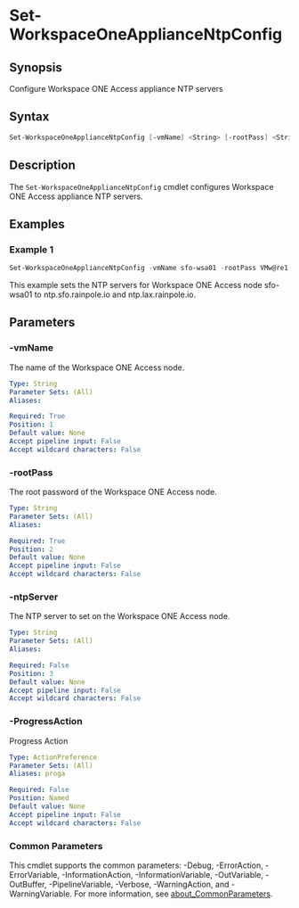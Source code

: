 # Set-WorkspaceOneApplianceNtpConfig

## Synopsis

Configure Workspace ONE Access appliance NTP servers

## Syntax

```powershell
Set-WorkspaceOneApplianceNtpConfig [-vmName] <String> [-rootPass] <String> [[-ntpServer] <String>] [-ProgressAction <ActionPreference>] [<CommonParameters>]
```

## Description

The `Set-WorkspaceOneApplianceNtpConfig` cmdlet configures Workspace ONE Access appliance NTP servers.

## Examples

### Example 1

```powershell
Set-WorkspaceOneApplianceNtpConfig -vmName sfo-wsa01 -rootPass VMw@re1! -ntpServer "ntp.sfo.rainpole.io,ntp.lax.rainpole.io"
```

This example sets the NTP servers for Workspace ONE Access node sfo-wsa01 to ntp.sfo.rainpole.io and ntp.lax.rainpole.io.

## Parameters

### -vmName

The name of the Workspace ONE Access node.

```yaml
Type: String
Parameter Sets: (All)
Aliases:

Required: True
Position: 1
Default value: None
Accept pipeline input: False
Accept wildcard characters: False
```

### -rootPass

The root password of the Workspace ONE Access node.

```yaml
Type: String
Parameter Sets: (All)
Aliases:

Required: True
Position: 2
Default value: None
Accept pipeline input: False
Accept wildcard characters: False
```

### -ntpServer

The NTP server to set on the Workspace ONE Access node.

```yaml
Type: String
Parameter Sets: (All)
Aliases:

Required: False
Position: 3
Default value: None
Accept pipeline input: False
Accept wildcard characters: False
```

### -ProgressAction

Progress Action

```yaml
Type: ActionPreference
Parameter Sets: (All)
Aliases: proga

Required: False
Position: Named
Default value: None
Accept pipeline input: False
Accept wildcard characters: False
```

### Common Parameters

This cmdlet supports the common parameters: -Debug, -ErrorAction, -ErrorVariable, -InformationAction, -InformationVariable, -OutVariable, -OutBuffer, -PipelineVariable, -Verbose, -WarningAction, and -WarningVariable. For more information, see [about_CommonParameters](http://go.microsoft.com/fwlink/?LinkID=113216).
